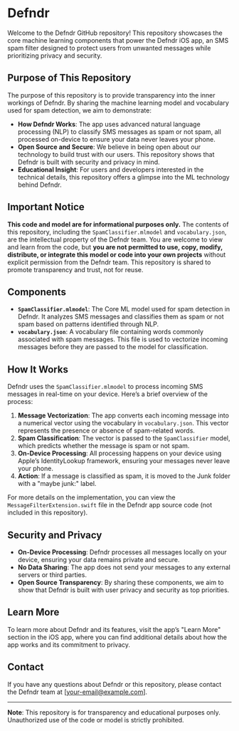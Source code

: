 # Defndr

Welcome to the Defndr GitHub repository! This repository showcases the core machine learning components that power the Defndr iOS app, an SMS spam filter designed to protect users from unwanted messages while prioritizing privacy and security.

## Purpose of This Repository

The purpose of this repository is to provide transparency into the inner workings of Defndr. By sharing the machine learning model and vocabulary used for spam detection, we aim to demonstrate:
- **How Defndr Works**: The app uses advanced natural language processing (NLP) to classify SMS messages as spam or not spam, all processed on-device to ensure your data never leaves your phone.
- **Open Source and Secure**: We believe in being open about our technology to build trust with our users. This repository shows that Defndr is built with security and privacy in mind.
- **Educational Insight**: For users and developers interested in the technical details, this repository offers a glimpse into the ML technology behind Defndr.

## Important Notice

**This code and model are for informational purposes only.** The contents of this repository, including the `SpamClassifier.mlmodel` and `vocabulary.json`, are the intellectual property of the Defndr team. You are welcome to view and learn from the code, but **you are not permitted to use, copy, modify, distribute, or integrate this model or code into your own projects** without explicit permission from the Defndr team. This repository is shared to promote transparency and trust, not for reuse.

## Components

- **`SpamClassifier.mlmodel`**: The Core ML model used for spam detection in Defndr. It analyzes SMS messages and classifies them as spam or not spam based on patterns identified through NLP.
- **`vocabulary.json`**: A vocabulary file containing words commonly associated with spam messages. This file is used to vectorize incoming messages before they are passed to the model for classification.

## How It Works

Defndr uses the `SpamClassifier.mlmodel` to process incoming SMS messages in real-time on your device. Here’s a brief overview of the process:
1. **Message Vectorization**: The app converts each incoming message into a numerical vector using the vocabulary in `vocabulary.json`. This vector represents the presence or absence of spam-related words.
2. **Spam Classification**: The vector is passed to the `SpamClassifier` model, which predicts whether the message is spam or not spam.
3. **On-Device Processing**: All processing happens on your device using Apple’s IdentityLookup framework, ensuring your messages never leave your phone.
4. **Action**: If a message is classified as spam, it is moved to the Junk folder with a "maybe junk:" label.

For more details on the implementation, you can view the `MessageFilterExtension.swift` file in the Defndr app source code (not included in this repository).

## Security and Privacy

- **On-Device Processing**: Defndr processes all messages locally on your device, ensuring your data remains private and secure.
- **No Data Sharing**: The app does not send your messages to any external servers or third parties.
- **Open Source Transparency**: By sharing these components, we aim to show that Defndr is built with user privacy and security as top priorities.

## Learn More

To learn more about Defndr and its features, visit the app’s "Learn More" section in the iOS app, where you can find additional details about how the app works and its commitment to privacy.

## Contact

If you have any questions about Defndr or this repository, please contact the Defndr team at [your-email@example.com].

---

**Note**: This repository is for transparency and educational purposes only. Unauthorized use of the code or model is strictly prohibited.
